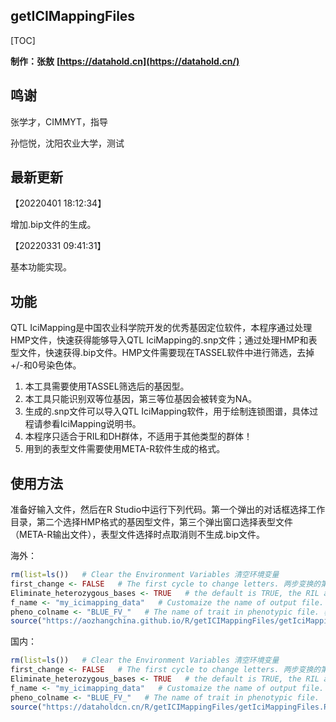 ## getICIMappingFiles

[TOC]

**制作：张敖** **[https://datahold.cn](https://datahold.cn/)** 

## 鸣谢

张学才，CIMMYT，指导

孙恺悦，沈阳农业大学，测试

## 最新更新

【20220401 18:12:34】

增加.bip文件的生成。

【20220331 09:41:31】

基本功能实现。

## 功能

QTL IciMapping是中国农业科学院开发的优秀基因定位软件，本程序通过处理HMP文件，快速获得能够导入QTL IciMapping的.snp文件；通过处理HMP和表型文件，快速获得.bip文件。HMP文件需要现在TASSEL软件中进行筛选，去掉+/-和0号染色体。

1. 本工具需要使用TASSEL筛选后的基因型。
2. 本工具只能识别双等位基因，第三等位基因会被转变为NA。
3. 生成的.snp文件可以导入QTL IciMapping软件，用于绘制连锁图谱，具体过程请参看IciMapping说明书。
4. 本程序只适合于RIL和DH群体，不适用于其他类型的群体！
5. 用到的表型文件需要使用META-R软件生成的格式。

## 使用方法

准备好输入文件，然后在R Studio中运行下列代码。第一个弹出的对话框选择工作目录，第二个选择HMP格式的基因型文件，第三个弹出窗口选择表型文件（META-R输出文件），表型文件选择时点取消则不生成.bip文件。

海外：

```r
rm(list=ls())   # Clear the Environment Variables 清空环境变量
first_change <- FALSE   # The first cycle to change letters. 两步变换的第一步，默认不开启，数据量大时非常耗时。无特殊需求无需打开
Eliminate_heterozygous_bases <- TRUE   # the default is TRUE, the RIL and DH population type have to use TRUE. RIL群体和DH群体必须选择TRUE
f_name <- "my_icimapping_data"   # Customaize the name of output file. 自定义输出文件名称。
pheno_colname <- "BLUE_FV_"   # The name of trait in phenotypic file. 表型文件中性状的名称。
source("https://aozhangchina.github.io/R/getICIMappingFiles/getIciMappingFiles.R")   # 加载程序文件，需要联网
```

国内：

```R
rm(list=ls())   # Clear the Environment Variables 清空环境变量 
first_change <- FALSE   # The first cycle to change letters. 两步变换的第一步，默认不开启，数据量大时非常耗时。无特殊需求无需打开
Eliminate_heterozygous_bases <- TRUE   # the default is TRUE, the RIL and DH population type have to use TRUE. RIL群体和DH群体必须选择TRUE
f_name <- "my_icimapping_data"   # Customaize the name of output file. 自定义输出文件名称。
pheno_colname <- "BLUE_FV_"   # The name of trait in phenotypic file.
source("https://dataholdcn.cn/R/getICIMappingFiles/getIciMappingFiles.R")   # 加载程序文件，需要联网
```

